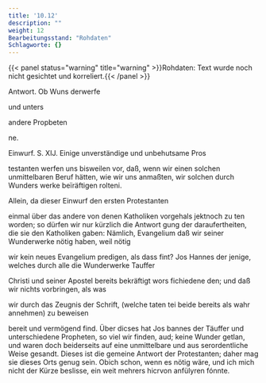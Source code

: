 ```yaml
---
title: '10.12'
description: ""
weight: 12
Bearbeitungsstand: "Rohdaten"
Schlagworte: {}
---
```



{{< panel status="warning" title="warning" >}}Rohdaten: Text wurde noch nicht gesichtet und korreliert.{{< /panel >}}
 <!-- Seite 412 -->


Antwort. Ob Wuns derwerfe

und unters

andere Propbeten

ne.

Einwurf. S. XIJ. Einige unverständige und unbehutsame Pros

testanten werfen uns bisweilen vor, daß, wenn wir einen solchen unmittelbaren Beruf hätten, wie wir uns anmaßten, wir solchen durch Wunders werke beïräftigen rolteni.

Allein, da dieser Einwurf den ersten Protestanten

einmal über das andere von denen Katholiken vorgehals jektnoch zu ten worden; so dürfen wir nur kürzlich die Antwort gung der daraufertheiten, die sie den Katholiken gaben: Nämlich, Evangelium daß wir seiner Wunderwerke nötig haben, weil nötig

wir kein neues Evangelium predigen, als dass fint? Jos Hannes der jenige, welches durch alle die Wunderwerke Tauffer

Christi und seiner Apostel bereits bekräftigt wors fichiedene den; und daß wir nichts vorbringen, als was

wir durch das Zeugnis der Schrift, (welche taten tei beide bereits als wahr annehmen) zu beweisen

bereit und vermögend find. Über dicses hat Jos bannes der Täuffer und unterschiedene Propheten, so viel wir finden, aud; keine Wunder getlan, und waren doch beiderseits auf eine unmittelbare und aus serordentliche Weise gesandt. Dieses ist die gemeine Antwort der Protestanten; daher mag sie dieses Orts genug sein. Obich schon, wenn es nötig wäre, und ich mich nicht der Kürze beslisse, ein weit mehrers hicrvon anfülyren fónnte.

